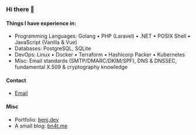 ### Hi there 👋


#### Things I have experience in:
- Programming Languages: Golang • PHP (Laravel) • .NET • POSIX Shell • JavaScript (Vanilla & Vue)
- Databases: PostgreSQL, SQLite
- DevOps: Linux • Docker • Terraform • Hashicorp Packer • Kubernetes
- Misc: Email standards (SMTP/DMARC/DKIM/SPF), DNS & DNSSEC, fundamental X.509 & cryptography knowledge

#### Contact

- [Email](mailto:me@bn4t.me)

#### Misc
- Portfolio: [benj.dev](https://benj.dev)
- A small blog: [bn4t.me](https://bn4t.me)
